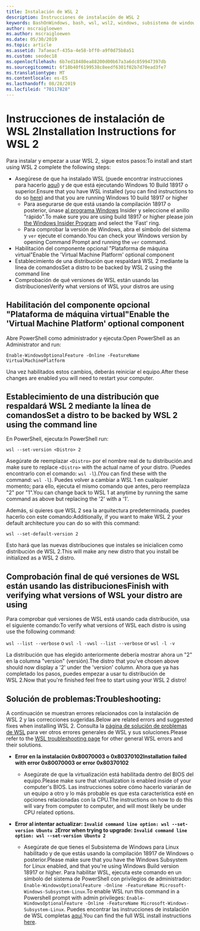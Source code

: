 ```yaml
---
title: Instalación de WSL 2
description: Instrucciones de instalación de WSL 2
keywords: BashOnWindows, bash, wsl, wsl2, windows, subsistema de windows para linux, subsistemawindows, ubuntu, debian, suse, windows 10, instalación
author: mscraigloewen
ms.author: mscraigloewen
ms.date: 05/30/2019
ms.topic: article
ms.assetid: 7afaeacf-435a-4e58-bff0-a9f0d75b8a51
ms.custom: seodec18
ms.openlocfilehash: 6b7ed18480ea88200d00b67a3a6dc859947397db
ms.sourcegitcommit: 6f10b40f6199538c8eedf6301f02b7d70ead3fe7
ms.translationtype: MT
ms.contentlocale: es-ES
ms.lasthandoff: 08/28/2019
ms.locfileid: "70117828"
---
```

# <a name="installation-instructions-for-wsl-2"></a><span data-ttu-id="981ac-104">Instrucciones de instalación de WSL 2</span><span class="sxs-lookup"><span data-stu-id="981ac-104">Installation Instructions for WSL 2</span></span>

<span data-ttu-id="981ac-105">Para instalar y empezar a usar WSL 2, sigue estos pasos:</span><span class="sxs-lookup"><span data-stu-id="981ac-105">To install and start using WSL 2 complete the following steps:</span></span>

- <span data-ttu-id="981ac-106">Asegúrese de que ha instalado WSL (puede encontrar instrucciones para hacerlo [aquí](./install-win10.md)) y de que está ejecutando Windows 10 Build 18917 o superior.</span><span class="sxs-lookup"><span data-stu-id="981ac-106">Ensure that you have WSL installed (you can find instructions to do so [here](./install-win10.md)) and that you are running Windows 10 build 18917 or higher</span></span>
   - <span data-ttu-id="981ac-107">Para asegurarse de que está usando la compilación 18917 o posterior, únase [al programa Windows](https://insider.windows.com/en-us/) Insider y seleccione el anillo "rápido".</span><span class="sxs-lookup"><span data-stu-id="981ac-107">To make sure you are using build 18917 or higher please join [the Windows Insider Program](https://insider.windows.com/en-us/) and select the 'Fast' ring.</span></span> 
   - <span data-ttu-id="981ac-108">Para comprobar la versión de Windows, abra el símbolo del sistema y `ver` ejecute el comando.</span><span class="sxs-lookup"><span data-stu-id="981ac-108">You can check your Windows version by opening Command Prompt and running the `ver` command.</span></span>
- <span data-ttu-id="981ac-109">Habilitación del componente opcional "Plataforma de máquina virtual"</span><span class="sxs-lookup"><span data-stu-id="981ac-109">Enable the 'Virtual Machine Platform' optional component</span></span>
- <span data-ttu-id="981ac-110">Establecimiento de una distribución que respaldará WSL 2 mediante la línea de comandos</span><span class="sxs-lookup"><span data-stu-id="981ac-110">Set a distro to be backed by WSL 2 using the command line</span></span>
- <span data-ttu-id="981ac-111">Comprobación de qué versiones de WSL están usando las distribuciones</span><span class="sxs-lookup"><span data-stu-id="981ac-111">Verify what versions of WSL your distros are using</span></span>

## <a name="enable-the-virtual-machine-platform-optional-component"></a><span data-ttu-id="981ac-112">Habilitación del componente opcional "Plataforma de máquina virtual"</span><span class="sxs-lookup"><span data-stu-id="981ac-112">Enable the 'Virtual Machine Platform' optional component</span></span>

<span data-ttu-id="981ac-113">Abre PowerShell como administrador y ejecuta:</span><span class="sxs-lookup"><span data-stu-id="981ac-113">Open PowerShell as an Administrator and run:</span></span>

`Enable-WindowsOptionalFeature -Online -FeatureName VirtualMachinePlatform`

<span data-ttu-id="981ac-114">Una vez habilitados estos cambios, deberás reiniciar el equipo.</span><span class="sxs-lookup"><span data-stu-id="981ac-114">After these changes are enabled you will need to restart your computer.</span></span>

## <a name="set-a-distro-to-be-backed-by-wsl-2-using-the-command-line"></a><span data-ttu-id="981ac-115">Establecimiento de una distribución que respaldará WSL 2 mediante la línea de comandos</span><span class="sxs-lookup"><span data-stu-id="981ac-115">Set a distro to be backed by WSL 2 using the command line</span></span>

<span data-ttu-id="981ac-116">En PowerShell, ejecuta:</span><span class="sxs-lookup"><span data-stu-id="981ac-116">In PowerShell run:</span></span>

`wsl --set-version <Distro> 2`

<span data-ttu-id="981ac-117">Asegúrate de reemplazar `<Distro>` por el nombre real de tu distribución.</span><span class="sxs-lookup"><span data-stu-id="981ac-117">and make sure to replace `<Distro>` with the actual name of your distro.</span></span> <span data-ttu-id="981ac-118">(Puedes encontrarlo con el comando: `wsl -l`).</span><span class="sxs-lookup"><span data-stu-id="981ac-118">(You can find these with the command: `wsl -l`).</span></span> <span data-ttu-id="981ac-119">Puedes volver a cambiar a WSL 1 en cualquier momento; para ello, ejecuta el mismo comando que antes, pero reemplaza "2" por "1".</span><span class="sxs-lookup"><span data-stu-id="981ac-119">You can change back to WSL 1 at anytime by running the same command as above but replacing the '2' with a '1'.</span></span>

<span data-ttu-id="981ac-120">Además, si quieres que WSL 2 sea la arquitectura predeterminada, puedes hacerlo con este comando:</span><span class="sxs-lookup"><span data-stu-id="981ac-120">Additionally, if you want to make WSL 2 your default architecture you can do so with this command:</span></span>

`wsl --set-default-version 2`

<span data-ttu-id="981ac-121">Esto hará que las nuevas distribuciones que instales se inicialicen como distribución de WSL 2.</span><span class="sxs-lookup"><span data-stu-id="981ac-121">This will make any new distro that you install be initialized as a WSL 2 distro.</span></span>

## <a name="finish-with-verifying-what-versions-of-wsl-your-distro-are-using"></a><span data-ttu-id="981ac-122">Comprobación final de qué versiones de WSL están usando las distribuciones</span><span class="sxs-lookup"><span data-stu-id="981ac-122">Finish with verifying what versions of WSL your distro are using</span></span>

<span data-ttu-id="981ac-123">Para comprobar qué versiones de WSL está usando cada distribución, usa el siguiente comando:</span><span class="sxs-lookup"><span data-stu-id="981ac-123">To verify what versions of WSL each distro is using use the following command:</span></span>

<span data-ttu-id="981ac-124">`wsl --list --verbose` o `wsl -l -v`</span><span class="sxs-lookup"><span data-stu-id="981ac-124">`wsl --list --verbose` or `wsl -l -v`</span></span>

<span data-ttu-id="981ac-125">La distribución que has elegido anteriormente debería mostrar ahora un "2" en la columna "version" (versión).</span><span class="sxs-lookup"><span data-stu-id="981ac-125">The distro that you've chosen above should now display a '2' under the 'version' column.</span></span> <span data-ttu-id="981ac-126">Ahora que ya has completado los pasos, puedes empezar a usar tu distribución de WSL 2.</span><span class="sxs-lookup"><span data-stu-id="981ac-126">Now that you're finished feel free to start using your WSL 2 distro!</span></span> 

## <a name="troubleshooting"></a><span data-ttu-id="981ac-127">Solución de problemas:</span><span class="sxs-lookup"><span data-stu-id="981ac-127">Troubleshooting:</span></span> 

<span data-ttu-id="981ac-128">A continuación se muestran errores relacionados con la instalación de WSL 2 y las correcciones sugeridas.</span><span class="sxs-lookup"><span data-stu-id="981ac-128">Below are related errors and suggested fixes when installing WSL 2.</span></span> <span data-ttu-id="981ac-129">Consulta la [página de solución de problemas de WSL](troubleshooting.md) para ver otros errores generales de WSL y sus soluciones.</span><span class="sxs-lookup"><span data-stu-id="981ac-129">Please refer to the [WSL troubleshooting page](troubleshooting.md) for other general WSL errors and their solutions.</span></span>

* <span data-ttu-id="981ac-130">**Error en la instalación 0x80070003 o 0x80370102**</span><span class="sxs-lookup"><span data-stu-id="981ac-130">**Installation failed with error 0x80070003 or error 0x80370102**</span></span>
    * <span data-ttu-id="981ac-131">Asegúrate de que la virtualización está habilitada dentro del BIOS del equipo.</span><span class="sxs-lookup"><span data-stu-id="981ac-131">Please make sure that virtualization is enabled inside of your computer's BIOS.</span></span> <span data-ttu-id="981ac-132">Las instrucciones sobre cómo hacerlo variarán de un equipo a otro y lo más probable es que esta característica esté en opciones relacionadas con la CPU.</span><span class="sxs-lookup"><span data-stu-id="981ac-132">The instructions on how to do this will vary from computer to computer, and will most likely be under CPU related options.</span></span>
   
* <span data-ttu-id="981ac-133">**Error al intentar actualizar: `Invalid command line option: wsl --set-version Ubuntu 2`**</span><span class="sxs-lookup"><span data-stu-id="981ac-133">**Error when trying to upgrade: `Invalid command line option: wsl --set-version Ubuntu 2`**</span></span>
    * <span data-ttu-id="981ac-134">Asegúrate de que tienes el Subsistema de Windows para Linux habilitado y de que estás usando la compilación 18917 de Windows o posterior.</span><span class="sxs-lookup"><span data-stu-id="981ac-134">Please make sure that you have the Windows Subsystem for Linux enabled, and that you're using Windows Build version 18917 or higher.</span></span> <span data-ttu-id="981ac-135">Para habilitar WSL, ejecuta este comando en un símbolo del sistema de PowerShell con privilegios de administrador: `Enable-WindowsOptionalFeature -Online -FeatureName Microsoft-Windows-Subsystem-Linux`.</span><span class="sxs-lookup"><span data-stu-id="981ac-135">To enable WSL run this command in a Powershell prompt with admin privileges: `Enable-WindowsOptionalFeature -Online -FeatureName Microsoft-Windows-Subsystem-Linux`.</span></span> <span data-ttu-id="981ac-136">Puedes encontrar las instrucciones de instalación de WSL completas [aquí](./install-win10.md).</span><span class="sxs-lookup"><span data-stu-id="981ac-136">You can find the full WSL install instructions [here](./install-win10.md).</span></span>